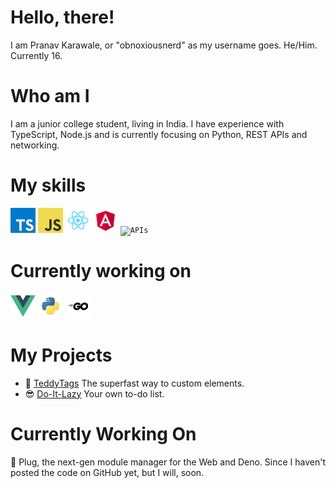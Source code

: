 # Hello, there!
I am Pranav Karawale, or "obnoxiousnerd" as my username goes. He/Him. Currently 16.

# Who am I
I am a junior college student, living in India. I have experience with TypeScript, Node.js and is currently focusing on Python, REST APIs and networking.

# My skills
<p>
  <code><img height="40" src="https://raw.githubusercontent.com/github/explore/80688e429a7d4ef2fca1e82350fe8e3517d3494d/topics/typescript/typescript.png" alt="TypeScript"></code>
  <code><img height="40" src="https://raw.githubusercontent.com/github/explore/80688e429a7d4ef2fca1e82350fe8e3517d3494d/topics/javascript/javascript.png" alt="JavaScript"></code>
  <code><img height="40" src="https://raw.githubusercontent.com/github/explore/80688e429a7d4ef2fca1e82350fe8e3517d3494d/topics/react/react.png" alt="React"></code>
  <code><img height="40" src="https://raw.githubusercontent.com/github/explore/80688e429a7d4ef2fca1e82350fe8e3517d3494d/topics/angular/angular.png" alt="Angular"></code>
  <code><img height="40" src="https://www.ixon.cloud/media/ciqpa3f3/api-2x.png" alt="APIs"></code>
</p>

# Currently working on
<p>
  <code><img height="40" src="https://raw.githubusercontent.com/github/explore/80688e429a7d4ef2fca1e82350fe8e3517d3494d/topics/vue/vue.png" alt="Vue"></code>
  <code><img height="40" src="https://raw.githubusercontent.com/github/explore/80688e429a7d4ef2fca1e82350fe8e3517d3494d/topics/python/python.png" alt="Python"></code>
  <code><img height="40" src="https://raw.githubusercontent.com/github/explore/80688e429a7d4ef2fca1e82350fe8e3517d3494d/topics/go/go.png" alt="Go"></code>
</p>

# My Projects
* :bear: [TeddyTags](https://teddy.js.org) The superfast way to custom elements.
* :sunglasses: [Do-It-Lazy](https://obnoxiousnerd.github.io/do-it-lazy) Your own to-do list.

# Currently Working On
:electric_plug: Plug, the next-gen module manager for the Web and Deno. Since I haven't posted the code on GitHub yet, but I will, soon.
